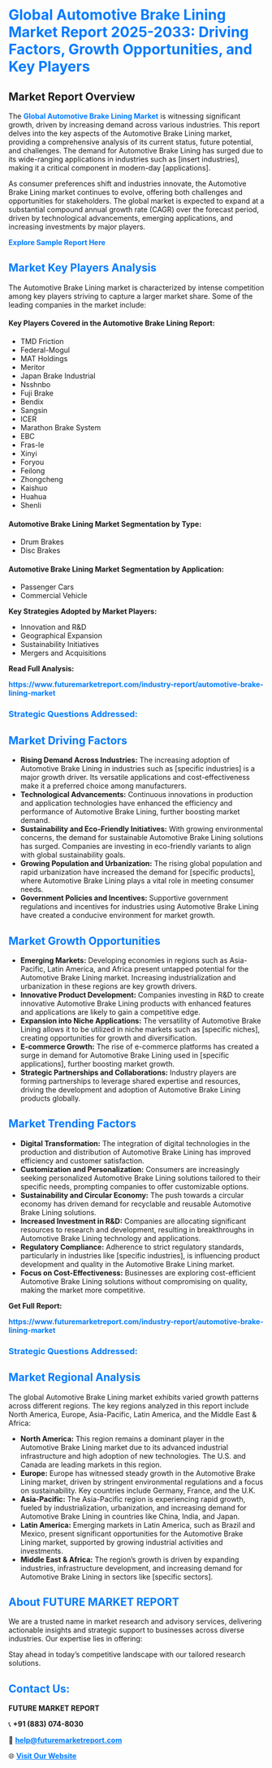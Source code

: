 <h1 style="color: #007BFF;">Global Automotive Brake Lining Market Report 2025-2033: Driving Factors, Growth Opportunities, and Key Players</h1>

<section id="overview">
<h2>Market Report Overview</h2>
<p>The <a href="https://www.futuremarketreport.com/industry-report/automotive-brake-lining-market" style="color: #007BFF; text-decoration: none;"><strong>Global Automotive Brake Lining Market</strong></a> is witnessing significant growth, driven by increasing demand across various industries. This report delves into the key aspects of the Automotive Brake Lining market, providing a comprehensive analysis of its current status, future potential, and challenges. The demand for Automotive Brake Lining has surged due to its wide-ranging applications in industries such as [insert industries], making it a critical component in modern-day [applications].</p>
<p>As consumer preferences shift and industries innovate, the Automotive Brake Lining market continues to evolve, offering both challenges and opportunities for stakeholders. The global market is expected to expand at a substantial compound annual growth rate (CAGR) over the forecast period, driven by technological advancements, emerging applications, and increasing investments by major players.</p>
</section>

<section id="overview">
<p><a href="https://www.futuremarketreport.com/request-sample/reportId=103433" style="color: #007BFF; text-decoration: none;"><strong>Explore Sample Report Here</strong></a></p>
</section>

<section id="key-players">
<h2 style="color: #007BFF;">Market Key Players Analysis</h2>
<p>The Automotive Brake Lining market is characterized by intense competition among key players striving to capture a larger market share. Some of the leading companies in the market include:</p>
<h4>Key Players Covered in the Automotive Brake Lining Report:</h4>
<ul><li>TMD Friction</li><li>Federal-Mogul</li><li>MAT Holdings</li><li>Meritor</li><li>Japan Brake Industrial</li><li>Nsshnbo</li><li>Fuji Brake</li><li>Bendix</li><li>Sangsin</li><li>ICER</li><li>Marathon Brake System</li><li>EBC</li><li>Fras-le</li><li>Xinyi</li><li>Foryou</li><li>Feilong</li><li>Zhongcheng</li><li>Kaishuo</li><li>Huahua</li><li>Shenli</li></ul>
<h4>Automotive Brake Lining Market Segmentation by Type:</h4>
<ul><li>Drum Brakes</li><li>Disc Brakes</li></ul>

<h4>Automotive Brake Lining Market Segmentation by Application:</h4>
<ul><li>Passenger Cars</li><li>Commercial Vehicle</li></ul>
<p><strong>Key Strategies Adopted by Market Players:</strong></p>
<ul>
<li>Innovation and R&D</li>
<li>Geographical Expansion</li>
<li>Sustainability Initiatives</li>
<li>Mergers and Acquisitions</li>
</ul>
</section>

<section>
<p><strong>Read Full Analysis: </strong></p><a href="https://www.futuremarketreport.com/industry-report/automotive-brake-lining-market" style="color: #007BFF; text-decoration: none;"><strong>https://www.futuremarketreport.com/industry-report/automotive-brake-lining-market</strong></a>
<h3 style="color: #007BFF;">Strategic Questions Addressed:</h3>
</section>

<section id="driving-factors">
<h2 style="color: #007BFF;">Market Driving Factors</h2>
<ul>
<li><strong>Rising Demand Across Industries:</strong> The increasing adoption of Automotive Brake Lining in industries such as [specific industries] is a major growth driver. Its versatile applications and cost-effectiveness make it a preferred choice among manufacturers.</li>
<li><strong>Technological Advancements:</strong> Continuous innovations in production and application technologies have enhanced the efficiency and performance of Automotive Brake Lining, further boosting market demand.</li>
<li><strong>Sustainability and Eco-Friendly Initiatives:</strong> With growing environmental concerns, the demand for sustainable Automotive Brake Lining solutions has surged. Companies are investing in eco-friendly variants to align with global sustainability goals.</li>
<li><strong>Growing Population and Urbanization:</strong> The rising global population and rapid urbanization have increased the demand for [specific products], where Automotive Brake Lining plays a vital role in meeting consumer needs.</li>
<li><strong>Government Policies and Incentives:</strong> Supportive government regulations and incentives for industries using Automotive Brake Lining have created a conducive environment for market growth.</li>
</ul>
</section>

<section id="growth-opportunities">
<h2 style="color: #007BFF;">Market Growth Opportunities</h2>
<ul>
<li><strong>Emerging Markets:</strong> Developing economies in regions such as Asia-Pacific, Latin America, and Africa present untapped potential for the Automotive Brake Lining market. Increasing industrialization and urbanization in these regions are key growth drivers.</li>
<li><strong>Innovative Product Development:</strong> Companies investing in R&D to create innovative Automotive Brake Lining products with enhanced features and applications are likely to gain a competitive edge.</li>
<li><strong>Expansion into Niche Applications:</strong> The versatility of Automotive Brake Lining allows it to be utilized in niche markets such as [specific niches], creating opportunities for growth and diversification.</li>
<li><strong>E-commerce Growth:</strong> The rise of e-commerce platforms has created a surge in demand for Automotive Brake Lining used in [specific applications], further boosting market growth.</li>
<li><strong>Strategic Partnerships and Collaborations:</strong> Industry players are forming partnerships to leverage shared expertise and resources, driving the development and adoption of Automotive Brake Lining products globally.</li>
</ul>
</section>

<section id="trending-factors">
<h2 style="color: #007BFF;">Market Trending Factors</h2>
<ul>
<li><strong>Digital Transformation:</strong> The integration of digital technologies in the production and distribution of Automotive Brake Lining has improved efficiency and customer satisfaction.</li>
<li><strong>Customization and Personalization:</strong> Consumers are increasingly seeking personalized Automotive Brake Lining solutions tailored to their specific needs, prompting companies to offer customizable options.</li>
<li><strong>Sustainability and Circular Economy:</strong> The push towards a circular economy has driven demand for recyclable and reusable Automotive Brake Lining solutions.</li>
<li><strong>Increased Investment in R&D:</strong> Companies are allocating significant resources to research and development, resulting in breakthroughs in Automotive Brake Lining technology and applications.</li>
<li><strong>Regulatory Compliance:</strong> Adherence to strict regulatory standards, particularly in industries like [specific industries], is influencing product development and quality in the Automotive Brake Lining market.</li>
<li><strong>Focus on Cost-Effectiveness:</strong> Businesses are exploring cost-efficient Automotive Brake Lining solutions without compromising on quality, making the market more competitive.</li>
</ul>
</section>

<section>
<p><strong>Get Full Report: </strong></p><a href="https://www.futuremarketreport.com/industry-report/automotive-brake-lining-market" style="color: #007BFF; text-decoration: none;"><strong>https://www.futuremarketreport.com/industry-report/automotive-brake-lining-market</strong></a>
<h3 style="color: #007BFF;">Strategic Questions Addressed:</h3>
</section>


<section id="regional-analysis">
<h2 style="color: #007BFF;">Market Regional Analysis</h2>
<p>The global Automotive Brake Lining market exhibits varied growth patterns across different regions. The key regions analyzed in this report include North America, Europe, Asia-Pacific, Latin America, and the Middle East & Africa:</p>
<ul>
<li><strong>North America:</strong> This region remains a dominant player in the Automotive Brake Lining market due to its advanced industrial infrastructure and high adoption of new technologies. The U.S. and Canada are leading markets in this region.</li>
<li><strong>Europe:</strong> Europe has witnessed steady growth in the Automotive Brake Lining market, driven by stringent environmental regulations and a focus on sustainability. Key countries include Germany, France, and the U.K.</li>
<li><strong>Asia-Pacific:</strong> The Asia-Pacific region is experiencing rapid growth, fueled by industrialization, urbanization, and increasing demand for Automotive Brake Lining in countries like China, India, and Japan.</li>
<li><strong>Latin America:</strong> Emerging markets in Latin America, such as Brazil and Mexico, present significant opportunities for the Automotive Brake Lining market, supported by growing industrial activities and investments.</li>
<li><strong>Middle East & Africa:</strong> The region’s growth is driven by expanding industries, infrastructure development, and increasing demand for Automotive Brake Lining in sectors like [specific sectors].</li>
</ul>
</section>

<footer>
<h2 style="color: #007BFF;">About FUTURE MARKET REPORT</h2>
<p>We are a trusted name in market research and advisory services, delivering actionable insights and strategic support to businesses across diverse industries. Our expertise lies in offering:</p>

<p>Stay ahead in today’s competitive landscape with our tailored research solutions.</p>

<h2 style="color: #007BFF;">Contact Us:</h2>
<p><strong>FUTURE MARKET REPORT</strong></p>
<p>📞 <strong>+91 (883) 074-8030</strong></p>
<p>📧 <strong><a href="mailto:help@futuremarketreport.com" style="color: #007BFF;">help@futuremarketreport.com</a></strong></p>
<p>🌐 <strong><a href="https://www.futuremarketreport.com/" style="color: #007BFF;">Visit Our Website</a></strong></p>
</footer>